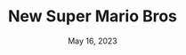 ---
layout: nds
title: "New Super Mario Bros"
categories:
 - approved
 - nds
 - universal
 - safe
tags:
- mario
date: May 16, 2023
permalink: /games/newmariobros/play/details
publisher: Nintendo
id: newmariobros
---